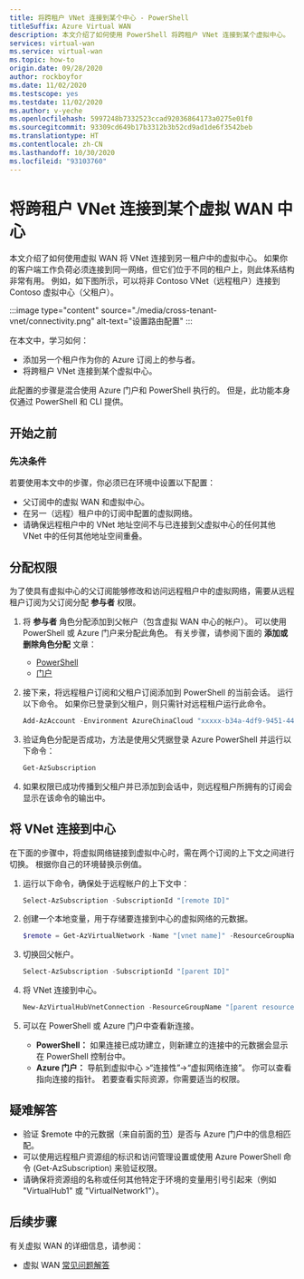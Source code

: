 ```yaml
---
title: 将跨租户 VNet 连接到某个中心 - PowerShell
titleSuffix: Azure Virtual WAN
description: 本文介绍了如何使用 PowerShell 将跨租户 VNet 连接到某个虚拟中心。
services: virtual-wan
ms.service: virtual-wan
ms.topic: how-to
origin.date: 09/28/2020
author: rockboyfor
ms.date: 11/02/2020
ms.testscope: yes
ms.testdate: 11/02/2020
ms.author: v-yeche
ms.openlocfilehash: 5997248b7332523ccad92036864173a0275e01f0
ms.sourcegitcommit: 93309cd649b17b3312b3b52cd9ad1de6f3542beb
ms.translationtype: HT
ms.contentlocale: zh-CN
ms.lasthandoff: 10/30/2020
ms.locfileid: "93103760"
---
```

<!--Verified Successfully-->
# <a name="connect-cross-tenant-vnets-to-a-virtual-wan-hub"></a>将跨租户 VNet 连接到某个虚拟 WAN 中心

本文介绍了如何使用虚拟 WAN 将 VNet 连接到另一租户中的虚拟中心。 如果你的客户端工作负荷必须连接到同一网络，但它们位于不同的租户上，则此体系结构非常有用。 例如，如下图所示，可以将非 Contoso VNet（远程租户）连接到 Contoso 虚拟中心（父租户）。

:::image type="content" source="./media/cross-tenant-vnet/connectivity.png" alt-text="设置路由配置" :::

在本文中，学习如何：

* 添加另一个租户作为你的 Azure 订阅上的参与者。
* 将跨租户 VNet 连接到某个虚拟中心。

此配置的步骤是混合使用 Azure 门户和 PowerShell 执行的。 但是，此功能本身仅通过 PowerShell 和 CLI 提供。

## <a name="before-you-begin"></a>开始之前

### <a name="prerequisites"></a>先决条件

若要使用本文中的步骤，你必须已在环境中设置以下配置：

* 父订阅中的虚拟 WAN 和虚拟中心。
* 在另一（远程）租户中的订阅中配置的虚拟网络。
* 请确保远程租户中的 VNet 地址空间不与已连接到父虚拟中心的任何其他 VNet 中的任何其他地址空间重叠。

<!--Not Available on ### Working with Azure PowerShell-->
<!--Not Avaialble on [!INCLUDE [PowerShell](../../includes/vpn-gateway-cloud-shell-powershell.md)]-->

<a name="rights"></a>
## <a name="assign-permissions"></a>分配权限

为了使具有虚拟中心的父订阅能够修改和访问远程租户中的虚拟网络，需要从远程租户订阅为父订阅分配 **参与者** 权限。

1. 将 **参与者** 角色分配添加到父帐户（包含虚拟 WAN 中心的帐户）。 可以使用 PowerShell 或 Azure 门户来分配此角色。 有关步骤，请参阅下面的 **添加或删除角色分配** 文章：

   * [PowerShell](../role-based-access-control/role-assignments-powershell.md)
   * [门户](../role-based-access-control/role-assignments-portal.md)

1. 接下来，将远程租户订阅和父租户订阅添加到 PowerShell 的当前会话。 运行以下命令。 如果你已登录到父租户，则只需针对远程租户运行此命令。

    ```powershell
    Add-AzAccount -Environment AzureChinaCloud "xxxxx-b34a-4df9-9451-4402dcaecc5b"
    ```

1. 验证角色分配是否成功，方法是使用父凭据登录 Azure PowerShell 并运行以下命令：

    ```powershell
    Get-AzSubscription
    ```

1. 如果权限已成功传播到父租户并已添加到会话中，则远程租户所拥有的订阅会显示在该命令的输出中。

<a name="connect"></a>
## <a name="connect-vnet-to-hub"></a>将 VNet 连接到中心

在下面的步骤中，将虚拟网络链接到虚拟中心时，需在两个订阅的上下文之间进行切换。 根据你自己的环境替换示例值。

1. 运行以下命令，确保处于远程帐户的上下文中：

    ```powershell
    Select-AzSubscription -SubscriptionId "[remote ID]"
    ```

1. 创建一个本地变量，用于存储要连接到中心的虚拟网络的元数据。

    ```powershell
    $remote = Get-AzVirtualNetwork -Name "[vnet name]" -ResourceGroupName "[resource group name]"
    ```

1. 切换回父帐户。

    ```powershell
    Select-AzSubscription -SubscriptionId "[parent ID]"
    ```

1. 将 VNet 连接到中心。

    ```powershell
    New-AzVirtualHubVnetConnection -ResourceGroupName "[parent resource group name]" -VirtualHubName "[virtual hub name]" -Name "[name of connection]" -RemoteVirtualNetwork $[local variable name]
    ```

1. 可以在 PowerShell 或 Azure 门户中查看新连接。

    * **PowerShell：** 如果连接已成功建立，则新建立的连接中的元数据会显示在 PowerShell 控制台中。
    * **Azure 门户：** 导航到虚拟中心 >“连接性”->“虚拟网络连接”。 你可以查看指向连接的指针。 若要查看实际资源，你需要适当的权限。

<a name="troubleshoot"></a>
## <a name="troubleshooting"></a>疑难解答

* 验证 $remote 中的元数据（来自前面的[节](#connect)）是否与 Azure 门户中的信息相匹配。
* 可以使用远程租户资源组的标识和访问管理设置或使用 Azure PowerShell 命令 (Get-AzSubscription) 来验证权限。
* 请确保将资源组的名称或任何其他特定于环境的变量用引号引起来（例如 "VirtualHub1" 或 "VirtualNetwork1"）。

## <a name="next-steps"></a>后续步骤

有关虚拟 WAN 的详细信息，请参阅：

* 虚拟 WAN [常见问题解答](virtual-wan-faq.md)

<!-- Update_Description: new article about cross tenant vnet -->
<!--NEW.date: 11/02/2020-->